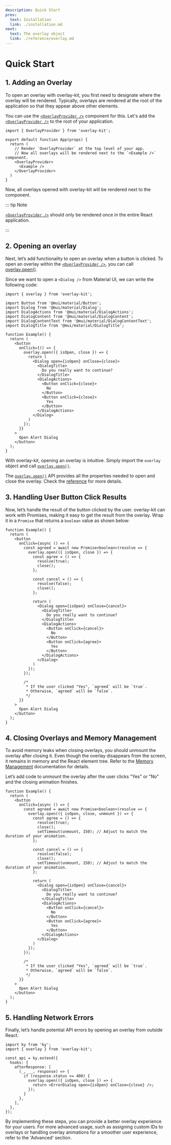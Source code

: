 ```yaml
---
description: Quick Start
prev:
  text: Installation
  link: ./installation.md
next:
  text: The overlay object
  link: ./reference/overlay.md
---
```


# Quick Start

## 1. Adding an Overlay

To open an overlay with overlay-kit, you first need to designate where the overlay will be rendered. Typically, overlays are rendered at the root of the application so that they appear above other elements.

You can use the [`<OverlayProvider />`](./reference/overlay-provider.md) component for this. Let's add the [`<OverlayProvider />`](./reference/overlay-provider.md) to the root of your application.

```tsx{1,7,9}
import { OverlayProvider } from 'overlay-kit';

export default function App(props) {
  return (
    // Render `OverlayProvider` at the top level of your app.
    // Now all overlays will be rendered next to the `<Example />` component.
    <OverlayProvider>
      <Example />
    </OverlayProvider>
  )
}
```

Now, all overlays opened with overlay-kit will be rendered next to the <Example /> component.

::: tip Note

[`<OverlayProvider />`](./reference/overlay-provider.md) should only be rendered once in the entire React application.

:::

## 2. Opening an overlay

Next, let’s add functionality to open an overlay when a button is clicked. To open an overlay within the [`<OverlayProvider />`](./reference/overlay-provider.md), you can call [overlay.open()](./reference/overlay.md#overlay-open).

Since we want to open a `<Dialog />` from Material UI, we can write the following code:

```tsx{1,14-30}
import { overlay } from 'overlay-kit';

import Button from '@mui/material/Button';
import Dialog from '@mui/material/Dialog';
import DialogActions from '@mui/material/DialogActions';
import DialogContent from '@mui/material/DialogContent';
import DialogContentText from '@mui/material/DialogContentText';
import DialogTitle from '@mui/material/DialogTitle';

function Example() {
  return (
    <button
      onClick={() => {
        overlay.open(({ isOpen, close }) => {
          return (
            <Dialog open={isOpen} onClose={close}>
              <DialogTitle>
                Do you really want to continue?
              </DialogTitle>
              <DialogActions>
                <Button onClick={close}>
                  No
                </Button>
                <Button onClick={close}>
                  Yes
                </Button>
              </DialogActions>
            </Dialog>
          )
        });
      }}
    >
      Open Alert Dialog
    </button>
  );
}
```

With overlay-kit, opening an overlay is intuitive. Simply import the `overlay` object and call [`overlay.open()`](./reference/overlay.md#overlay-open).

The [`overlay.open()`](./reference/overlay.md#overlay-open) API provides all the properties needed to open and close the overlay. Check the [reference](./reference/overlay.md) for more details.

## 3. Handling User Button Click Results

Now, let’s handle the result of the button clicked by the user. overlay-kit can work with Promises, making it easy to get the result from the overlay. Wrap it in a `Promise` that returns a `boolean` value as shown below:

```tsx{5,7-10,12-15,35-38}
function Example() {
  return (
    <button
      onClick={async () => {
        const agreed = await new Promise<boolean>(resolve => {
          overlay.open(({ isOpen, close }) => {
            const agree = () => {
              resolve(true);
              close();
            };

            const cancel = () => {
              resolve(false);
              close();
            };

            return (
              <Dialog open={isOpen} onClose={cancel}>
                <DialogTitle>
                  Do you really want to continue?
                </DialogTitle>
                <DialogActions>
                  <Button onClick={cancel}>
                    No
                  </Button>
                  <Button onClick={agree}>
                    Yes
                  </Button>
                </DialogActions>
              </Dialog>
            )
          });
        });

        /*
         * If the user clicked "Yes", `agreed` will be `true`.
         * Otherwise, `agreed` will be `false`.
         */
      }}
    >
      Open Alert Dialog
    </button>
  );
}
```

## 4. Closing Overlays and Memory Management

To avoid memory leaks when closing overlays, you should unmount the overlay after closing it. Even though the overlay disappears from the screen, it remains in memory and the React element tree. Refer to the [Memory Management](./advanced/unmount-with-animation.md#unmount-with-animation) documentation for details.

Let’s add code to unmount the overlay after the user clicks "Yes" or "No" and the closing animation finishes.

```tsx
function Example() {
  return (
    <button
      onClick={async () => {
        const agreed = await new Promise<boolean>(resolve => {
          overlay.open(({ isOpen, close, unmount }) => {
            const agree = () => {
              resolve(true);
              close();
              setTimeout(unmount, 150); // Adjust to match the duration of your animation.
            };

            const cancel = () => {
              resolve(false);
              close();
              setTimeout(unmount, 150); // Adjust to match the duration of your animation.
            };

            return (
              <Dialog open={isOpen} onClose={cancel}>
                <DialogTitle>
                  Do you really want to continue?
                </DialogTitle>
                <DialogActions>
                  <Button onClick={cancel}>
                    No
                  </Button>
                  <Button onClick={agree}>
                    Yes
                  </Button>
                </DialogActions>
              </Dialog>
            )
          });
        });

        /*
         * If the user clicked "Yes", `agreed` will be `true`.
         * Otherwise, `agreed` will be `false`.
         */
      }}
    >
      Open Alert Dialog
    </button>
  );
}
```

## 5. Handling Network Errors

Finally, let’s handle potential API errors by opening an overlay from outside React.

```tsx
import ky from 'ky';
import { overlay } from 'overlay-kit';

const api = ky.extend({
  hooks: {
    afterResponse: [
      (_, __, response) => {
        if (response.status >= 400) {
          overlay.open(({ isOpen, close }) => {
            return <ErrorDialog open={isOpen} onClose={close} />;
          });
        }
      },
    ],
  },
});
```

By implementing these steps, you can provide a better overlay experience for your users. For more advanced usage, such as assigning custom IDs to overlays or handling overlay animations for a smoother user experience, refer to the 'Advanced' section.